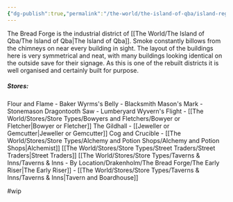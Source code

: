 ```yaml
---
{"dg-publish":true,"permalink":"/the-world/the-island-of-qba/island-regions/drakenholm/districts-of-drakenholm/the-bread-forge/"}
---
```


The Bread Forge is the industrial district of [[The World/The Island of Qba/The Island of Qba\|The Island of Qba]]. Smoke constantly billows from the chimneys on near every building in sight. The layout of the buildings here is very symmetrical and neat, with many buildings looking identical on the outside save for their signage. As this is one of the rebuilt districts it is well organised and certainly built for purpose.

##### Stores:
Flour and Flame - Baker
Wyrms's Belly - Blacksmith
Mason's Mark - Stonemason
Dragontooth Saw - Lumberyard
Wyvern's Flight - [[The World/Stores/Store Types/Bowyers and Fletchers/Bowyer or Fletcher\|Bowyer or Fletcher]]
The Gildhall - [[Jeweller or Gemcutter\|Jeweller or Gemcutter]]
Cog and Crucible - [[The World/Stores/Store Types/Alchemy and Potion Shops/Alchemy and Potion Shops\|Alchemist]]
[[The World/Stores/Store Types/Street Traders/Street Traders\|Street Traders]]
[[The World/Stores/Store Types/Taverns & Inns/Taverns & Inns - By Location/Drakenholm/The Bread Forge/The Early Riser\|The Early Riser]] -  [[The World/Stores/Store Types/Taverns & Inns/Taverns & Inns\|Tavern and Boardhouse]]


#wip 